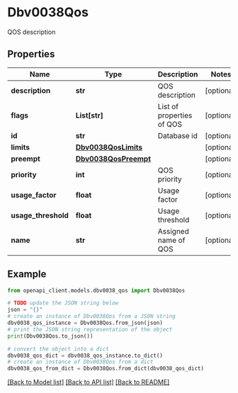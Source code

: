 # Dbv0038Qos

QOS description

## Properties

Name | Type | Description | Notes
------------ | ------------- | ------------- | -------------
**description** | **str** | QOS description | [optional] 
**flags** | **List[str]** | List of properties of QOS | [optional] 
**id** | **str** | Database id | [optional] 
**limits** | [**Dbv0038QosLimits**](Dbv0038QosLimits.md) |  | [optional] 
**preempt** | [**Dbv0038QosPreempt**](Dbv0038QosPreempt.md) |  | [optional] 
**priority** | **int** | QOS priority | [optional] 
**usage_factor** | **float** | Usage factor | [optional] 
**usage_threshold** | **float** | Usage threshold | [optional] 
**name** | **str** | Assigned name of QOS | [optional] 

## Example

```python
from openapi_client.models.dbv0038_qos import Dbv0038Qos

# TODO update the JSON string below
json = "{}"
# create an instance of Dbv0038Qos from a JSON string
dbv0038_qos_instance = Dbv0038Qos.from_json(json)
# print the JSON string representation of the object
print(Dbv0038Qos.to_json())

# convert the object into a dict
dbv0038_qos_dict = dbv0038_qos_instance.to_dict()
# create an instance of Dbv0038Qos from a dict
dbv0038_qos_from_dict = Dbv0038Qos.from_dict(dbv0038_qos_dict)
```
[[Back to Model list]](../README.md#documentation-for-models) [[Back to API list]](../README.md#documentation-for-api-endpoints) [[Back to README]](../README.md)


